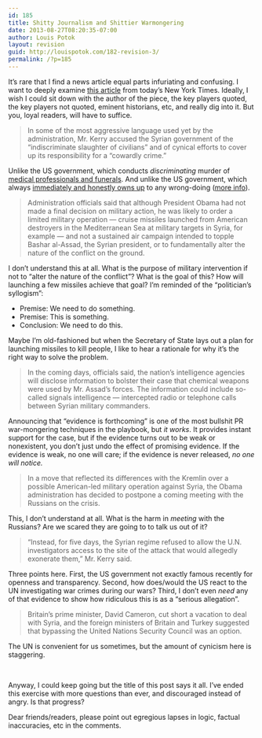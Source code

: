```yaml
---
id: 185
title: Shitty Journalism and Shittier Warmongering
date: 2013-08-27T08:20:35-07:00
author: Louis Potok
layout: revision
guid: http://louispotok.com/182-revision-3/
permalink: /?p=185
---
```

It&#8217;s rare that I find a news article equal parts infuriating and confusing. I want to deeply examine [this article](http://www.nytimes.com/2013/08/27/world/middleeast/syria-assad.html?hp&_r=0&pagewanted=all) from today&#8217;s New York Times. Ideally, I wish I could sit down with the author of the piece, the key players quoted, the key players not quoted, eminent historians, etc, and really dig into it. But you, loyal readers, will have to suffice.

> In some of the most aggressive language used yet by the administration, Mr. Kerry accused the Syrian government of the “indiscriminate slaughter of civilians” and of cynical efforts to cover up its responsibility for a “cowardly crime.”

Unlike the US government, which conducts _discriminating_ murder of [medical professionals and funerals](http://www.salon.com/2012/02/05/u_s_drones_targeting_rescuers_and_mourners/singleton/). And unlike the US government, which always [immediately and honestly owns up](http://www.theguardian.com/world/2013/jul/02/james-clapper-senate-erroneous) to any wrong-doing ([more info](http://en.wikipedia.org/wiki/James_Clapper#False_testimony_to_Congress_on_NSA_surveillance_programs)).

> Administration officials said that although President Obama had not made a final decision on military action, he was likely to order a limited military operation — cruise missiles launched from American destroyers in the Mediterranean Sea at military targets in Syria, for example — and not a sustained air campaign intended to topple Bashar al-Assad, the Syrian president, or to fundamentally alter the nature of the conflict on the ground.

I don&#8217;t understand this at all. What is the purpose of military intervention if not to &#8220;alter the nature of the conflict&#8221;? What is the goal of this? How will launching a few missiles achieve that goal? I&#8217;m reminded of the &#8220;politician&#8217;s syllogism&#8221;:

  * Premise: We need to do something.
  * Premise: This is something.
  * Conclusion: We need to do this.

Maybe I&#8217;m old-fashioned but when the Secretary of State lays out a plan for launching missiles to kill people, I like to hear a rationale for why it&#8217;s the right way to solve the problem.

> In the coming days, officials said, the nation’s intelligence agencies will disclose information to bolster their case that chemical weapons were used by Mr. Assad’s forces. The information could include so-called signals intelligence — intercepted radio or telephone calls between Syrian military commanders.

Announcing that &#8220;evidence is forthcoming&#8221; is one of the most bullshit PR war-mongering techniques in the playbook, but _it works_. It provides instant support for the case, but if the evidence turns out to be weak or nonexistent, you don&#8217;t just undo the effect of promising evidence. If the evidence is weak, no one will care; if the evidence is never released, _no one will notice._

> In a move that reflected its differences with the Kremlin over a possible American-led military operation against Syria, the Obama administration has decided to postpone a coming meeting with the Russians on the crisis.

This, I don&#8217;t understand at all. What is the harm in _meeting_ with the Russians? Are we scared they are going to to talk us out of it?

> <p itemprop="articleBody">
>   “Instead, for five days, the Syrian regime refused to allow the U.N. investigators access to the site of the attack that would allegedly exonerate them,” Mr. Kerry said.
> </p>

Three points here. First, the US government not exactly famous recently for openness and transparency. Second, how does/would the US react to the UN investigating war crimes during our wars? Third, I don&#8217;t even _need_ any of that evidence to show how ridiculous this is as a &#8220;serious allegation&#8221;.

> Britain’s prime minister, David Cameron, cut short a vacation to deal with Syria, and the foreign ministers of Britain and Turkey suggested that bypassing the United Nations Security Council was an option.

The UN is convenient for us sometimes, but the amount of cynicism here is staggering.

&nbsp;

Anyway, I could keep going but the title of this post says it all. I&#8217;ve ended this exercise with more questions than ever, and discouraged instead of angry. Is that progress?

Dear friends/readers, please point out egregious lapses in logic, factual inaccuracies, etc in the comments.